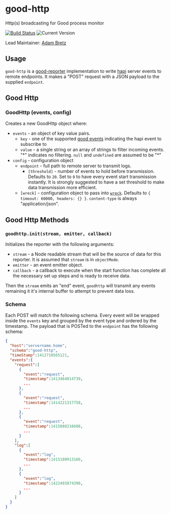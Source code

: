 # good-http

Http(s) broadcasting for Good process monitor

[![Build Status](https://travis-ci.org/hapijs/good-file.svg?branch=master)](https://travis-ci.org/hapijs/good-file) ![Current Version](https://img.shields.io/npm/v/good-http.svg)

Lead Maintainer: [Adam Bretz](https://github.com/arb)

## Usage

`good-http` is a [good-reporter](https://github.com/hapijs/good-reporter) implementation to write [hapi](http://hapijs.com/) server events to remote endpoints. It makes a "POST" request with a JSON payload to the supplied `endpoint`.

## Good Http
### GoodHttp (events, config)

Creates a new GoodHttp object where:

- `events` - an object of key value pairs.
  - `key` - one of the supported [good events](https://github.com/hapijs/good) indicating the hapi event to subscribe to
  - `value` - a single string or an array of strings to filter incoming events. "\*" indicates no filtering. `null` and `undefined` are assumed to be "\*"
- `config` - configuration object
  - `endpoint` - full path to remote server to transmit logs.
	- `[threshold]` - number of events to hold before transmission. Defaults to `20`. Set to `0` to have every event start transmission instantly. It is strongly suggested to have a set threshold to make data transmission more efficient.
  - `[wreck]` - configuration object to pass into [`wreck`](https://github.com/hapijs/wreck#advanced). Defaults to `{ timeout: 60000, headers: {} }`. `content-type` is always "application/json".


## Good Http Methods
### `goodhttp.init(stream, emitter, callback)`
Initializes the reporter with the following arguments:

- `stream` - a Node readable stream that will be the source of data for this reporter. It is assumed that `stream` is in `objectMode`.
- `emitter` - an event emitter object.
- `callback` - a callback to execute when the start function has complete all the necessary set up steps and is ready to receive data.

Then the `stream` emits an "end" event, `goodhttp` will transmit any events remaining it it's internal buffer to attempt to prevent data loss.

### Schema

Each POST will match the following schema. Every event will be wrapped inside the `events` key and grouped by the event type and ordered by the timestamp. The payload that is POSTed to the `endpoint` has the following schema:

```json
{
  "host":"servername.home",
  "schema":"good-http",
  "timeStamp":1412710565121,
  "events":{
    "request":[
      {
        "event":"request",
        "timestamp":1413464014739,
        ...
      },
      {
        "event":"request",
        "timestamp":1414221317758,
        ...
      },
      {
        "event":"request",
        "timestamp":1415088216608,
        ...
      }
    ],
    "log":[
      {
        "event":"log",
        "timestamp":1415180913160,
        ...
      },
      {
        "event":"log",
        "timestamp":1422493874390,
        ...
      }
    ]
  }
}
```
